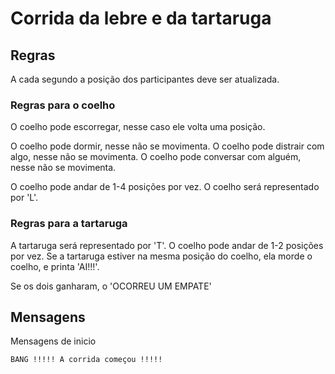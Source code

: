 # Corrida da lebre e da tartaruga

## Regras

A cada segundo a posição dos participantes deve ser atualizada.

### Regras para o coelho

O coelho pode escorregar, nesse caso ele volta uma posição.

O coelho pode dormir, nesse não se movimenta.
O coelho pode distrair com algo, nesse não se movimenta.
O coelho pode conversar com alguém, nesse não se movimenta.

O coelho pode andar de 1-4 posições por vez.
O coelho será representado por 'L'.

### Regras para a tartaruga

A tartaruga será representado por 'T'.
O coelho pode andar de 1-2 posições por vez.
Se a tartaruga estiver na mesma posição do coelho, ela morde o coelho, e printa 'AI!!!'.

Se os dois ganharam, o 'OCORREU UM EMPATE'

## Mensagens
Mensagens de inicio

`
BANG !!!!!
A corrida começou !!!!!
`
